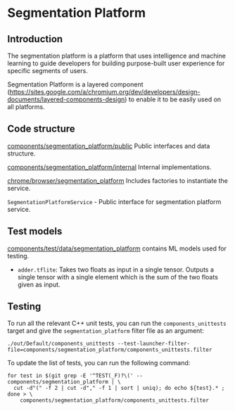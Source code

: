 # Segmentation Platform

## Introduction
The segmentation platform is a platform that uses intelligence and machine learning to guide developers for building purpose-built user experience for specific segments of users.


Segmentation Platform is a layered component
(https://sites.google.com/a/chromium.org/dev/developers/design-documents/layered-components-design)
to enable it to be easily used on all platforms.

## Code structure

[components/segmentation_platform/public](.)
Public interfaces and data structure.

[components/segmentation_platform/internal](./internal)
Internal implementations.

[chrome/browser/segmentation_platform](../../chrome/browser/segmentation_platform)
Includes factories to instantiate the service.

`SegmentationPlatformService` - Public interface for segmentation platform service.

## Test models

[components/test/data/segmentation_platform](../test/data/segmentation_platform)
contains ML models used for testing.

*   `adder.tflite`: Takes two floats as input in a single tensor. Outputs a
    single tensor with a single element which is the sum of the two floats given
    as input.

## Testing

To run all the relevant C++ unit tests, you can run the `components_unittests`
target and give the `segmentation_platform` filter file as an argument:

```
./out/Default/components_unittests --test-launcher-filter-file=components/segmentation_platform/components_unittests.filter
```

To update the list of tests, you can run the following command:
```
for test in $(git grep -E '^TEST(_F)?\(' -- components/segmentation_platform | \
  cut -d"(" -f 2 | cut -d"," -f 1 | sort | uniq); do echo ${test}.* ; done > \
    components/segmentation_platform/components_unittests.filter
```
